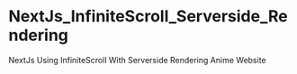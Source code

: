 # NextJs_InfiniteScroll_Serverside_Rendering
 NextJs Using InfiniteScroll With Serverside Rendering Anime Website

